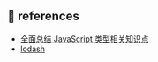## :link: references

- [全面总结 JavaScript 类型相关知识点](https://juejin.im/post/5e1ef846f265da3e2e4f5268)
- [lodash](https://github.com/lodash/lodash)
